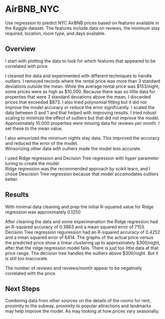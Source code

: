 # AirBNB_NYC
Use regression to predict NYC AirBNB prices based on features available in the Kaggle dataset.  The features include data
on reviews, the minimum stay required, location, room type, and days available.

## Overview
I start with plotting the data to look for which features that appeared to be correlated with price.

I cleaned the data and experimented with different techniques to handle outliers.  I removed records 
where the rental price was more than 3 standard deviations outside the mean.  While the average rental
price was $153/night, some prices were as high as $10,000.  Because there was so little data for 
properties that were 3 standard deviations above the mean, I discarded prices that exceeded $873.  I also tried 
polynomial fitting but it did not improve the model accuracy or reduce the error significantly.  I scaled 
the data between 0 and 1 and that helped with improving results.  I tried robust scaling to minimize
the effect of outliers but that did not improve the model.  Approximately 10.000 properties were 
missing data for reviews per month.  I set these to the mean value.  

I also winsorized the minimum nights stay data.  This improved the accuracy and reduced the error of the model.  
Winsorizing other data with outliers made the model less accurate.

I used Ridge regression and Decision Tree regression with hyper parameter tuning to create the model.  
Ridge regression was the recommended approach by scikit learn, and I chose Descision Tree regression because that
model accomodates outliers better.

## Results
With minimal data cleaning and prep the initial R-squared value for Ridge regression was approximately 0.1250

After cleaning the data and some experimenation the Ridge regression had an R-squared accuracy of 0.3863 and a 
mean squared error of 7153.  Decision Tree regression reguression had an R-squared accuracy of 0.4252 and a 
mean squared error of 6414.  The graphs of the actual price versus the predicted price show a linear 
clustering up to approximately $300/night, after that the ridge regression model fails.  There is just 
too little data at that price range.  The decision tree handles the outliers above $300/night.  But it 
is still too inaccurate.

The number of reviews and reviews/month appear to be negatively correlated with the price.  

## Next Steps
Combining data from other sources on the details of the rooms for rent, proximity to the subway, proximity 
to popular attractions and landmarks may help improve the model.  As may looking at how prices vary seasonally.



